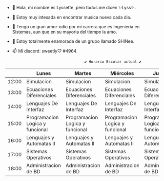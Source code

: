 - 🥰 Hola, mi nombre es Lyssette, pero todos me dicen ✨Lyss✨.
- 👀 Estoy muy intesada en encontrar musica nueva cada dia.
- 🌱 Tengo un gran amor-odio por mi carrera que es Ingenieria en Sistemas, aun que en su mayoria del tiempo la amo.
- 💞️ Estoy totalmente enamorada de un grupo llamado SHINee.
- 📫 Mi discord: sweetly♡ #4964.

                                       💕 Horario Escolar actual 💕
|       | Lunes                                         | Martes                                        | Miércoles                                     | Jueves                                        | Viernes                                       |
|-------|-----------------------------------------------|-----------------------------------------------|-----------------------------------------------|-----------------------------------------------|-----------------------------------------------|
| 12:00 | Simulacion                        | Simulacion                          | Simulacion                         | Simulacion                         | Simulacion  
| 13:00 | Ecuaciones Diferenciales                      | Ecuaciones Diferenciales                        | Ecuaciones Diferenciales                        | Ecuaciones Diferenciales                        | Ecuaciones Diferenciales                        |
| 14:00 | Lenguajes De Interfaz                         | Lenguajes De Interfaz                         | Lenguajes De Interfaz                         | Lenguajes De Interfaz                         |                                               |
| 15:00 |Programacion Logica y funcional             | Programacion Logica y funcional                | Programacion Logica y funcional                | Programacion Logica y funcional                |                                               |
| 16:00 | Lenguajes y Automatas II                    | Lenguajes y Automatas II                      | Lenguajes y Automatas II                      | Lenguajes y Automatas II                      |   Lenguajes y Automatas II                                              |
| 17:00 |Sistemas Operativos                      | Sistemas Operativos                         | Sistemas Operativos                           | Sistemas Operativos                          |                     |
| 18:00 | Administracion de BD | Administracion de BD | Administracion de BD | Administracion de BD | Administracion de BD |
